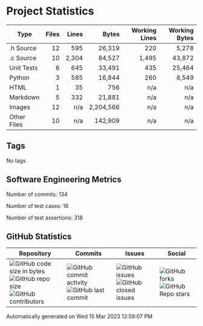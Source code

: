 Project Statistics
==================

| Type | Files | Lines | Bytes | Working Lines | Working Bytes |
|------|------:|------:|------:|--------------:|--------------:|
|.h Source|12|595|26,319|220|5,278|
|.c Source|10|2,304|84,527|1,495|43,872|
|Unit Tests|6|645|33,491|435|25,464|
|Python|3|585|16,844|260|8,549|
|HTML|1|35|756|n/a|n/a|
|Markdown|5|332|21,881|n/a|n/a|
|Images|12|n/a|2,204,566|n/a|n/a|
|Other	Files|10|n/a|142,909|n/a|n/a|

## Tags
No tags

## Software Engineering Metrics

Number of commits:  134

Number of test cases:  16

Number of test assertions:  318

## GitHub Statistics
| Repository                           | Commits                   | Issues                  | Social                    |
|--------------------------------------|---------------------------|-------------------------|---------------------------|
| ![GitHub code size	in	bytes](https://img.shields.io/github/languages/code-size/marknelsonengineer-sp23/sre_lab4_memscan?style=social) <br/> ![GitHub repo size](https://img.shields.io/github/repo-size/marknelsonengineer-sp23/sre_lab4_memscan?style=social) <br/> ![GitHub contributors](https://img.shields.io/github/contributors/marknelsonengineer-sp23/sre_lab4_memscan?style=social) | ![GitHub commit activity](https://img.shields.io/github/commit-activity/w/marknelsonengineer-sp23/sre_lab4_memscan?style=social) <br/> ![GitHub last	commit](https://img.shields.io/github/last-commit/marknelsonengineer-sp23/sre_lab4_memscan?style=social) | ![GitHub	issues](https://img.shields.io/github/issues-raw/marknelsonengineer-sp23/sre_lab4_memscan?style=social) <br/> ![GitHub	closed issues](https://img.shields.io/github/issues-closed-raw/marknelsonengineer-sp23/sre_lab4_memscan?style=social) | ![GitHub forks](https://img.shields.io/github/forks/marknelsonengineer-sp23/sre_lab4_memscan?style=social) <br/> ![GitHub Repo	stars](https://img.shields.io/github/stars/marknelsonengineer-sp23/sre_lab4_memscan?style=social) |

Automatically generated on Wed 15 Mar 2023 12:59:07 PM 
